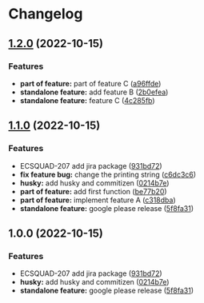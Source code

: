 # Changelog

## [1.2.0](https://github.com/ahmedashraff/asdf/compare/v1.1.0...v1.2.0) (2022-10-15)


### Features

* **part of feature:** part of feature C ([a96ffde](https://github.com/ahmedashraff/asdf/commit/a96ffdecac841740412bac46d01cb9157d94dde4))
* **standalone feature:** add feature B ([2b0efea](https://github.com/ahmedashraff/asdf/commit/2b0efeaa516779d83308e354512e811c179bc0af))
* **standalone feature:** feature C ([4c285fb](https://github.com/ahmedashraff/asdf/commit/4c285fb6e133c7db30c21949c9c68f7dc0c16e09))

## [1.1.0](https://github.com/ahmedashraff/asdf/compare/v1.0.0...v1.1.0) (2022-10-15)


### Features

* ECSQUAD-207 add jira package ([931bd72](https://github.com/ahmedashraff/asdf/commit/931bd72148edbb3f28e7b2e1fc3bf71f3d60bfd1))
* **fix feature bug:** change the printing string ([c6dc3c6](https://github.com/ahmedashraff/asdf/commit/c6dc3c6fbdfda766bab39d001b7ebe12a7d53e6f))
* **husky:** add husky and commitizen ([0214b7e](https://github.com/ahmedashraff/asdf/commit/0214b7e8daa1f3000d1458e85d01690667c4124b))
* **part of feature:** add first function ([be77b20](https://github.com/ahmedashraff/asdf/commit/be77b207524c78b114ddabeb2b6af5aee18b76cc))
* **part of feature:** implement feature A ([c318dba](https://github.com/ahmedashraff/asdf/commit/c318dba02b8069967658614b7f328821a83c74ef))
* **standalone feature:** google please release ([5f8fa31](https://github.com/ahmedashraff/asdf/commit/5f8fa31a12b64ebe9cf9d67e7194a29d974b4e6f))

## 1.0.0 (2022-10-15)


### Features

* ECSQUAD-207 add jira package ([931bd72](https://github.com/ahmedashraff/asdf/commit/931bd72148edbb3f28e7b2e1fc3bf71f3d60bfd1))
* **husky:** add husky and commitizen ([0214b7e](https://github.com/ahmedashraff/asdf/commit/0214b7e8daa1f3000d1458e85d01690667c4124b))
* **standalone feature:** google please release ([5f8fa31](https://github.com/ahmedashraff/asdf/commit/5f8fa31a12b64ebe9cf9d67e7194a29d974b4e6f))
